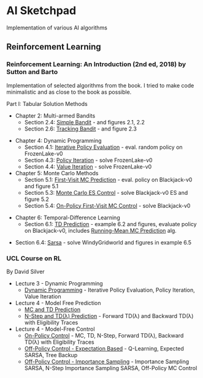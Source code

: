 # AI Sketchpad

Implementation of various AI algorithms

## Reinforcement Learning

### Reinforcement Learning: An Introduction (2nd ed, 2018) by Sutton and Barto

Implementation of selected algorithms from the book. I tried to make code minimalistic and as close to the book as possible.

<!--* Chapter 1: Introduction -->
<!--  * Section 1.5: [Tic-Tac-Toe]() -->
Part I: Tabular Solution Methods
* Chapter 2: Multi-armed Bandits
  * Section 2.4: [Simple Bandit](RL_An_Introduction_2018/0204_Simple_Bandit.html) - and figures 2.1, 2.2
  * Section 2.6: [Tracking Bandit](RL_An_Introduction_2018/0206_Tracking_Bandit.html) - and figure 2.3
<!--  * Section 2.7: [UCB Bandit]() - plot figure 2.4 -->
<!--  * Section 2.8: [Gradient Bandit]() - plot figure 2.5 -->
<!--  * Section 2.10: [Bandit Parameter Study]() - plot figure 2.6 -->
* Chapter 4: Dynamic Programming
  * Section 4.1: [Iterative Policy Evaluation](RL_An_Introduction_2018/0401_Iterative_Policy_Evaluation.html) - eval. random policy on FrozenLake-v0 <!-- add gridworld, figure 4.1 -->
  * Section 4.3: [Policy Iteration](RL_An_Introduction_2018/0403_Policy_Iteration.html) - solve FrozenLake-v0 <!-- add gridworld, example 4.2 Jack's car rental, figure 4.2 -->
  * Section 4.4: [Value Iteration](RL_An_Introduction_2018/0404_Value_Iteration.html) - solve FrozenLake-v0 <!-- gambler problem, figure 4.3 -->
* Chapter 5: Monte Carlo Methods
  * Section 5.1: [First-Visit MC Prediction](RL_An_Introduction_2018/0501_First_Visit_MC_Prediction.html) - eval. policy on Blackjack-v0 and figure 5.1
  * Section 5.3: [Monte Carlo ES Control](RL_An_Introduction_2018/0503_Monte_Carlo_ES_Control.html) - solve Blackjack-v0 ES and figure 5.2
  * Section 5.4: [On-Policy First-Visit MC Control](RL_An_Introduction_2018/0504_On_Policy_First_Visit_MC_Control.html) - solve Blackjack-v0
<!--  * Section 5.6: __TODO__ [Off-Policy MC Prediction](RL_An_Introduction_2018/0506_Off_Policy_MC_Prediction.html)  figure 5.3 and 5.4 -->
<!--  * Section 5.7: __TODO__ [Off-Policy MC Control](RL_An_Introduction_2018/0507_Off_Policy_MC_Control.html) -->
<!--  * Section 5.8*: discounting aware IS -->
<!--  * Section 5.9*: per-decision IS -->
* Chapter 6: Temporal-Difference Learning
  * Section 6.1: [TD Prediction](RL_An_Introduction_2018/0601_TD_Prediction.html) - example 6.2 and figures, evaluate policy on Blackjack-v0, includes [Running-Mean MC Prediction](RL_An_Introduction_2018/0601_TD_Prediction.html#Right-figure) alg.
<!--  * Section 6.3: batch TD and MC - figure 6.2 -->
  * Section 6.4: [Sarsa](RL_An_Introduction_2018/0604_Sarsa.html) - solve WindyGridworld and figures in example 6.5


[//]: # (4.2, figure 4.1 - gridworld environment)
[//]: # (4.3, figure 4.2 - car rental env)
[//]: # (4.4, figure 4.3 - coin flip environment)

### UCL Course on RL
By David Silver
* Lecture 3 - Dynamic Programming
  * [Dynamic Programming](UCL_Course_on_RL/Lecture03_DP/DynamicProgramming.html) - Iterative Policy Evaluation, Policy Iteration, Value Iteration
* Lecture 4 - Model Free Prediction
  * [MC and TD Prediction](UCL_Course_on_RL/Lecture04_Pred/ModelFreePrediction_Part1.html)
  * [N-Step and TD(λ) Prediction](UCL_Course_on_RL/Lecture04_Pred/ModelFreePrediction_Part2.html) - Forward TD(λ) and Backward TD(λ) with Eligibility Traces
* Lecture 4 - Model-Free Control
  * [On-Policy Control](UCL_Course_on_RL/Lecture05_Ctrl/ModelFreeControl_Part1.html) - MC, TD, N-Step, Forward TD(λ), Backward TD(λ) with Eligibility Traces
  * [Off-Policy Control - Expectation Based](UCL_Course_on_RL/Lecture05_Ctrl/ModelFreeControl_Part2.html) - Q-Learning, Expected SARSA, Tree Backup
  * [Off-Policy Control - Importance Sampling](UCL_Course_on_RL/Lecture05_Ctrl/ModelFreeControl_Part3.html) - Importance Sampling SARSA, N-Step Importance Sampling SARSA, Off-Policy MC Control

